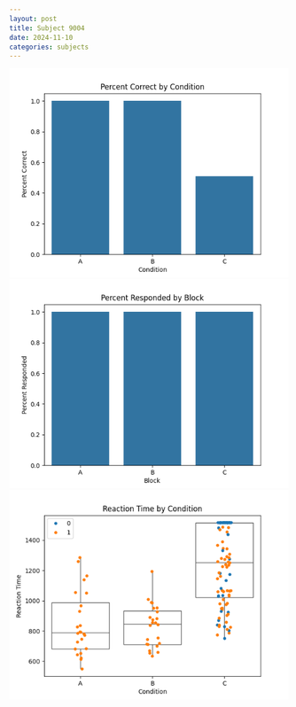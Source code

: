 ```yaml
---
layout: post
title: Subject 9004
date: 2024-11-10
categories: subjects
---
```


![](data/9004/run-13/9004_ATS_percent_correct.png)
![](data/9004/run-13/9004_ATS_percent_responded.png)
![](data/9004/run-13/9004_ATS_rt.png)
